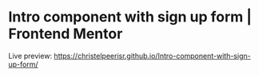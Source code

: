 # Intro component with sign up form | Frontend Mentor
Live preview: https://christelpeerisr.github.io/Intro-component-with-sign-up-form/
